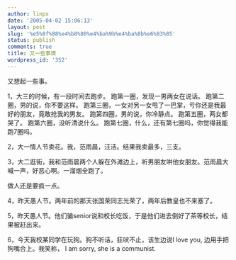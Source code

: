 ```yaml
---
author: linpx
date: '2005-04-02 15:06:13'
layout: post
slug: '%e5%8f%88%e4%b8%80%e4%ba%9b%e4%ba%8b%e6%83%85'
status: publish
comments: true
title: 又一些事情
wordpress_id: '352'
---
```


又想起一些事。

1，大三的时候，有一段时间去跑步。 跑第一圈，发现一男两女在说话。 跑第二圈，男的说，你不要这样。
跑第三圈，一女对另一女甩了一巴掌，亏你还是我最好的朋友，竟敢抢我的男友。 跑第四圈，男的说，你冷静点。 跑第五圈，两女都哭了。 跑第六圈，没听清说什么。
跑第七圈，什么，还有第七圈吗，你觉得我能跑7圈吗。

2，大一情人节卖花。我，范雨晨，汪洁。结果我卖最多，三支。

3，大二逛街，我和范雨晨两个人躲在外滩边上，听男朋友哄他女朋友。范雨晨大喊一声，好恶心啊。一溜烟全跑了。

做人还是要疯一点。

4，昨天愚人节。两年前的那天张国荣同志光荣了，两年后教皇也不来塞了。

5，昨天愚人节。他们骗senior说和校长吃饭，于是他们进去倒好了茶等校长，结果被赶出来。

6，今天我校某同学在玩狗。狗不听话，狂吠不止，该生边说I love you, 边用手把狗嘴合上。我笑称， I am sorry, she is a
communist.

